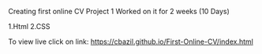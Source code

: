 Creating first online CV Project 1 Worked on it for 2 weeks (10 Days) 

1.Html
2.CSS

To view live click on link:  https://cbazil.github.io/First-Online-CV/index.html
